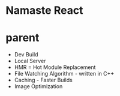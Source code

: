 # Namaste React 


# parent 
 - Dev Build
 - Local Server
 - HMR = Hot Module Replacement
 - File Watching Algorithm - written in C++
 - Caching - Faster Builds
 - Image Optimization

 